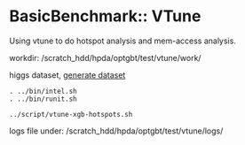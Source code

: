 BasicBenchmark:: VTune
===========================

Using vtune to do hotspot analysis and mem-access analysis.

workdir: /scratch_hdd/hpda/optgbt/test/vtune/work/

higgs dataset, [generate dataset](/blob/master/run/3.BasicBenchmark.md)

```
. ../bin/intel.sh
. ../bin/runit.sh

../script/vtune-xgb-hotspots.sh
```

logs file under:  /scratch_hdd/hpda/optgbt/test/vtune/logs/
